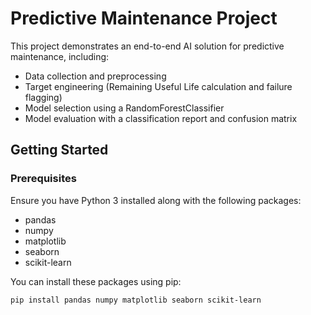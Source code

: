 # Predictive Maintenance Project

This project demonstrates an end-to-end AI solution for predictive maintenance, including:

- Data collection and preprocessing
- Target engineering (Remaining Useful Life calculation and failure flagging)
- Model selection using a RandomForestClassifier
- Model evaluation with a classification report and confusion matrix

## Getting Started

### Prerequisites

Ensure you have Python 3 installed along with the following packages:

- pandas
- numpy
- matplotlib
- seaborn
- scikit-learn

You can install these packages using pip:

```bash
pip install pandas numpy matplotlib seaborn scikit-learn
